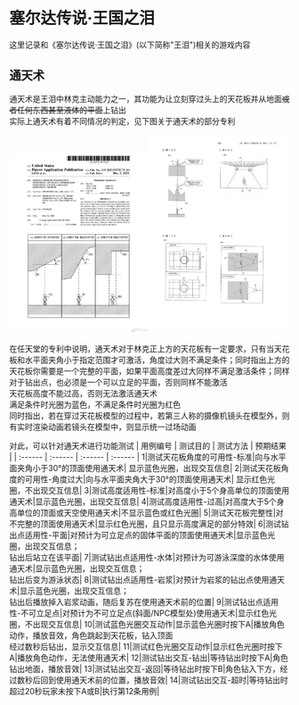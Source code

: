 # 塞尔达传说·王国之泪
这里记录和《塞尔达传说·王国之泪》(以下简称"王泪")相关的游戏内容
## 通天术
通天术是王泪中林克主动能力之一，其功能为让立刻穿过头上的天花板并从地面~~或者任何东西甚至液体的平面~~上钻出  
实际上通天术有着不同情况的判定，见下图关于通天术的部分专利  

<img src="pics\通天术-1.jpg" alt="通天术" width=50%><img src="pics\通天术-2.png" alt="通天术" width=50%>  

在任天堂的专利中说明，通天术对于林克正上方的天花板有一定要求，只有当天花板和水平面夹角小于指定范围才可激活，角度过大则不满足条件；同时指出上方的天花板你需要是一个完整的平面，如果平面高度差过大同样不满足激活条件；同样对于钻出点，也必须是一个可以立足的平面，否则同样不能激活  
天花板高度不能过高，否则无法激活通天术  
满足条件时光圈为蓝色，不满足条件时光圈为红色  
同时指出，若在穿过天花板模型的过程中，若第三人称的摄像机镜头在模型外，则有实时渲染动画若镜头在模型中，则显示统一过场动画

对此，可以针对通天术进行功能测试
| 用例编号 | 测试目的 | 测试方法 | 预期结果 |
| :------ | :------ | :------ | :------ |
1|测试天花板角度的可用性-标准|向与水平面夹角小于30°的顶面使用通天术| 显示蓝色光圈，出现交互信息|
2|测试天花板角度的可用性-角度过大|向与水平面夹角大于30°的顶面使用通天术| 显示红色光圈，不出现交互信息|
3|测试高度适用性-标准|对高度小于5个身高单位的顶面使用通天术|显示蓝色光圈，出现交互信息|
4|测试高度适用性-过高|对高度大于5个身高单位的顶面或天空使用通天术|不显示蓝色或红色光圈|
5|测试天花板完整性|对不完整的顶面使用通天术|显示红色光圈，且只显示高度满足的部分特效|
6|测试钻出点适用性-平面|对预计为可立足点的固体平面的顶面使用通天术|显示蓝色光圈，出现交互信息；<br>钻出后站立在该平面|
7|测试钻出点适用性-水体|对预计为可游泳深度的水体使用通天术|显示蓝色光圈，出现交互信息；<br>钻出后变为游泳状态|
8|测试钻出点适用性-岩浆|对预计为岩浆的钻出点使用通天术|显示蓝色光圈，出现交互信息；<br>钻出后播放掉入岩浆动画，随后复苏在使用通天术前的位置|
9|测试钻出点适用性-不可立足点|对预计为不可立足点(斜面/NPC模型处)使用通天术|显示红色光圈，不出现交互信息|
10|测试蓝色光圈交互动作|显示蓝色光圈时按下A|播放角色动作，播放音效，角色跳起到天花板，钻入顶面<br>经过数秒后钻出，显示交互信息|
11|测试红色光圈交互动作|显示红色光圈时按下A|播放角色动作，无法使用通天术|
12|测试钻出交互-钻出|等待钻出时按下A|角色钻出地面，播放音效|
13|测试钻出交互-返回|等待钻出时按下B|角色钻入下方，经过数秒后回到使用通天术前的位置，播放音效|
14|测试钻出交互-超时|等待钻出时超过20秒玩家未按下A或B|执行第12条用例|